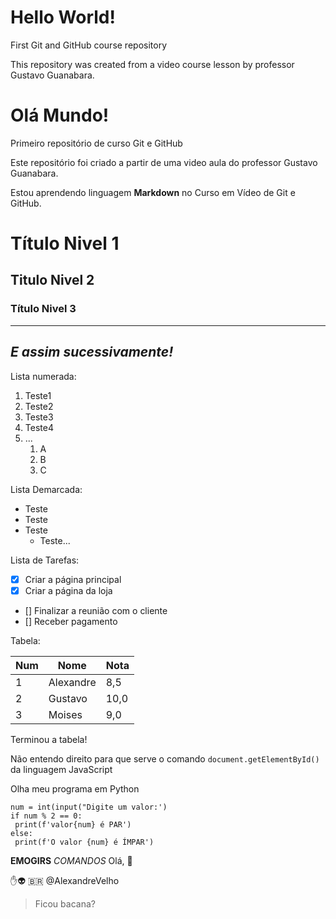 # Hello World!
 First Git and GitHub course repository

 This repository was created from a video course lesson by professor Gustavo Guanabara.

# Olá Mundo!
 Primeiro repositório de curso Git e GitHub

 Este repositório foi criado a partir de uma video aula do professor Gustavo Guanabara.

 Estou aprendendo linguagem **Markdown** no Curso em Vídeo de Git e GitHub. 

 # Título Nivel 1

 ## Titulo Nivel 2

 ### Título Nivel 3

 ---
 __*E assim sucessivamente!*__
---

Lista numerada:

1. Teste1
2. Teste2
3. Teste3
4. Teste4
5. ...
    1. A
    2. B
    3. C
       
Lista Demarcada:

* Teste
* Teste
* Teste
    * Teste...

 Lista de Tarefas: 

 - [X] Criar a página principal
 - [X] Criar a página da loja
 - [] Finalizar a reunião com o cliente
 - [] Receber pagamento

Tabela:

Num | Nome | Nota
---|---|---
1 | Alexandre | 8,5
2 | Gustavo | 10,0
3 | Moises | 9,0

Terminou a tabela!

Não entendo direito para que serve o comando `document.getElementById()` da linguagem JavaScript

Olha meu programa em Python
```
num = int(input("Digite um valor:')
if num % 2 == 0:
 print(f'valor{num} é PAR')
else:
 print(f'O valor {num} é ÍMPAR')
```

__EMOGIRS__ _COMANDOS_
Olá, 🖖

✋👽 🇧🇷 @AlexandreVelho

> Ficou bacana?
